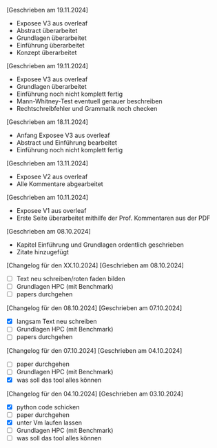 [Geschrieben am 19.11.2024]

- Exposee V3 aus overleaf
- Abstract überarbeitet
- Grundlagen überarbeitet
- Einführung überarbeitet
- Konzept überarbeitet

[Geschrieben am 19.11.2024]

- Exposee V3 aus overleaf
- Grundlagen überarbeitet
- Einführung noch nicht komplett fertig
- Mann-Whitney-Test eventuell genauer beschreiben
- Rechtschreibfehler und Grammatik noch checken

[Geschrieben am 18.11.2024]

- Anfang Exposee V3 aus overleaf
- Abstract und Einführung bearbeitet
- Einführung noch nicht komplett fertig

[Geschrieben am 13.11.2024]

- Exposee V2 aus overleaf
- Alle Kommentare abgearbeitet

[Geschrieben am 10.11.2024]

- Exposee V1 aus overleaf
- Erste Seite überarbeitet mithilfe der Prof. Kommentaren aus der PDF

[Geschrieben am 08.10.2024]

- Kapitel Einführung und Grundlagen ordentlich geschrieben
- Zitate hinzugefügt

[Changelog für den XX.10.2024]
[Geschrieben am 08.10.2024]

- [ ] Text neu schreiben/roten faden bilden
- [ ] Grundlagen HPC (mit Benchmark)
- [ ] papers durchgehen

[Changelog für den 08.10.2024]
[Geschrieben am 07.10.2024]

- [x] langsam Text neu schreiben
- [ ] Grundlagen HPC (mit Benchmark)
- [ ] papers durchgehen

[Changelog für den 07.10.2024]
[Geschrieben am 04.10.2024]

- [ ] paper durchgehen
- [ ] Grundlagen HPC (mit Benchmark)
- [x] was soll das tool alles können

[Changelog für den 04.10.2024]
[Geschrieben am 03.10.2024]

- [x] python code schicken 
- [ ] paper durchgehen
- [x] unter Vm laufen lassen
- [ ] Grundlagen HPC (mit Benchmark)
- [ ] was soll das tool alles können
